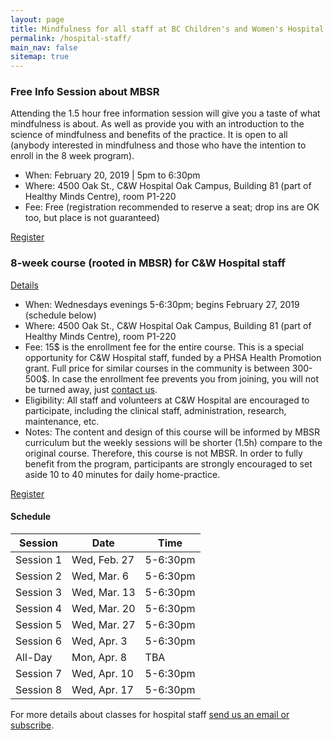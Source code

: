 ```yaml
---
layout: page
title: Mindfulness for all staff at BC Children's and Women's Hospital
permalink: /hospital-staff/
main_nav: false
sitemap: true
---
```


### Free Info Session about MBSR
Attending the 1.5 hour free information session will give you a taste of what mindfulness is about. As well as provide you with an introduction to the science of mindfulness and benefits of the practice. It is open to all (anybody interested in mindfulness and those who have the intention to enroll in the 8 week program).

- When: February 20, 2019 \| 5pm to 6:30pm
- Where: 4500 Oak St., C&W Hospital Oak Campus, Building 81 (part of Healthy Minds Centre), room P1-220
- Fee: Free (registration recommended to reserve a seat; drop ins are OK too, but place is not guaranteed)

[Register](/register-hospital/)


### 8-week course (rooted in MBSR) for C&W Hospital staff
[Details](/mbsr/)
- When: Wednesdays evenings 5-6:30pm; begins February 27, 2019 (schedule below)
- Where: 4500 Oak St., C&W Hospital Oak Campus, Building 81 (part of Healthy Minds Centre), room P1-220
- Fee: 15$ is the enrollment fee for the entire course. This is a special opportunity for C&W Hospital staff, funded by a PHSA Health Promotion grant. Full price for similar courses in the community is between 300-500$. In case the enrollment fee prevents you from joining, you will not be turned away, just [contact us](/contact/).
- Eligibility: All staff and volunteers at C&W Hospital are encouraged to participate, including the clinical staff, administration, research, maintenance, etc.
- Notes: The content and design of this course will be informed by MBSR curriculum but the weekly sessions will be shorter (1.5h) compare to the original course. Therefore, this course is not MBSR. In order to fully benefit from the program, participants are strongly encouraged to set aside 10 to 40 minutes for daily home-practice.

[Register](/register-8week-hospital/)

#### Schedule

| Session   | Date         | Time     |
|-----------|--------------|----------|
| Session 1 | Wed, Feb. 27 | 5-6:30pm |
| Session 2 | Wed, Mar. 6  | 5-6:30pm |
| Session 3 | Wed, Mar. 13 | 5-6:30pm |
| Session 4 | Wed, Mar. 20 | 5-6:30pm |
| Session 5 | Wed, Mar. 27 | 5-6:30pm |
| Session 6 | Wed, Apr. 3  | 5-6:30pm |
| All-Day | Mon, Apr. 8 | TBA |
| Session 7 | Wed, Apr. 10 | 5-6:30pm |
| Session 8 | Wed, Apr. 17 | 5-6:30pm |

For more details about classes for hospital staff [send us an email or subscribe](/contact/).
